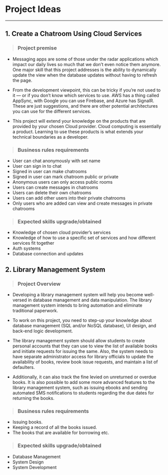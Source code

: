 # Project Ideas
***
## 1. Create a Chatroom Using Cloud Services
> ### **Project premise**
* Messaging apps are some of those under the radar applications which impact our daily lives so much that we don’t even notice them anymore. One major skill that this project addresses is the ability to dynamically update the view when the database updates without having to refresh the page.

* From the development viewpoint, this can be tricky if you’re not used to it — or if you don’t know which services to use. AWS has a thing called AppSync, with Google you can use Firebase, and Azure has SignalR. These are just suggestions, and there are other potential architectures you can use for the different services.

* This project will extend your knowledge on the products that are provided by your chosen Cloud provider. Cloud computing is essentially a product. Learning to use these products is what extends your technical boundaries as a developer.

> ### **Business rules requirements**
* User can chat anonymously with set name
* User can sign in to chat
* Signed in user can make chatrooms
* Signed in user can mark chatroom public or private
* Anonymous users can only access public rooms
* Users can create messages in chatrooms
* Users can delete their own chatrooms
* Users can add other users into their private chatrooms
* Only users who are added can view and create messages in private chatrooms

> ### **Expected skills upgrade/obtained**
* Knowledge of chosen cloud provider’s services
* Knowledge of how to use a specific set of services and how different services fit together
* Auth systems
* Database connection and updates

## 2. Library Management System

> ### **Project Overview**

* Developing a library management system will help you become well-versed in database management and data manipulation. The library management system intends to bring automation and eliminate traditional paperwork.

* To work on this project, you need to step-up your knowledge about database management (SQL and/or NoSQL database), UI design, and back-end logic development.

* The library management system should allow students to create personal accounts that they can use to view the list of available books and initiate requests for issuing the same. Also, the system needs to have separate administrator access for library officials to update the availability of books, review book issue requests, and maintain a list of defaulters.

* Additionally, it can also track the fine levied on unreturned or overdue books. It is also possible to add some more advanced features to the library management system, such as issuing ebooks and sending automated SMS notifications to students regarding the due dates for returning the books.

> ### **Business rules requirements**
* Issuing books.
* Keeping a record of all the books issued.
* The books that are available for borrowing etc.

> ### **Expected skills upgrade/obtained**
* Database Management
* System Design
* System Development
